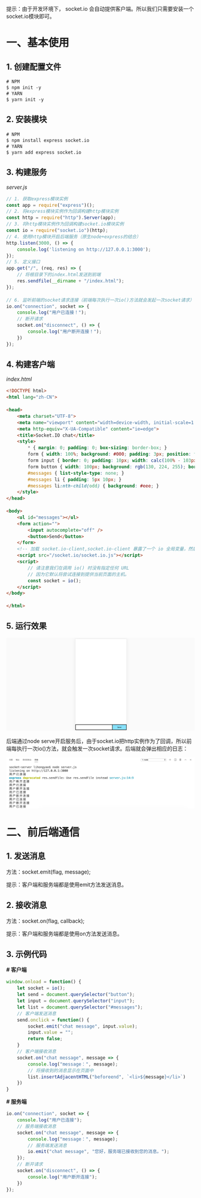提示：由于开发环境下， socket.io 会自动提供客户端。所以我们只需要安装一个socket.io模块即可。

# 一、基本使用

## 1. 创建配置文件

```shell
# NPM
$ npm init -y
# YARN
$ yarn init -y
```

## 2. 安装模块

```shell
# NPM
$ npm install express socket.io
# YARN
$ yarn add express socket.io
```

## 3. 构建服务

*server.js*

```js
// 1. 获取express模块实例
const app = require("express")();
// 2. 将express模块实例作为回调构建http模块实例
const http = require("http").Server(app);
// 3. 将http模块实例作为回调构建socket.io模块实例
const io = require("socket.io")(http);
// 4. 使用http模块开启后端服务（原生node+express的结合）
http.listen(3000, () => {
    console.log('listening on http://127.0.0.1:3000');
});
// 5. 定义接口
app.get("/", (req, res) => {
    // 将根目录下的index.html发送到前端
    res.sendfile(__dirname + "/index.html");
});

// 6. 监听前端的socket请求连接（前端每次执行一次io()方法就会发起一次socket请求）
io.on("connection", socket => {
    console.log("用户已连接！");
    // 断开请求
    socket.on("disconnect", () => {
        console.log("用户断开连接！");
    })
});
```

## 4. 构建客户端

*index.html*

```html
<!DOCTYPE html>
<html lang="zh-CN">

<head>
    <meta charset="UTF-8">
    <meta name="viewport" content="width=device-width, initial-scale=1.0">
    <meta http-equiv="X-UA-Compatible" content="ie=edge">
    <title>Socket.IO chat</title>
    <style>
        * { margin: 0; padding: 0; box-sizing: border-box; }
        form { width: 100%; background: #000; padding: 3px; position: fixed; bottom: 0; display: flex; justify-content: space-between; }
        form input { border: 0; padding: 10px; width: calc(100% - 103px); }
        form button { width: 100px; background: rgb(130, 224, 255); border: none; padding: 10px 0; }
        #messages { list-style-type: none; }
        #messages li { padding: 5px 10px; }
        #messages li:nth-child(odd) { background: #eee; }
    </style>
</head>

<body>
    <ul id="messages"></ul>
    <form action="">
        <input autocomplete="off" />
        <button>Send</button>
    </form>
    <!-- 加载 socket.io-client,socket.io-client 暴露了一个 io 全局变量，然后连接服务器。 -->
    <script src="/socket.io/socket.io.js"></script>
    <script>
        // 请注意我们在调用 io() 时没有指定任何 URL
        // 因为它默认将尝试连接到提供当前页面的主机。
        const socket = io();
    </script>
</body>

</html>
```

## 5. 运行效果

![](./IMGS/client-index.png)

后端通过node serve开启服务后，由于socket.io把http实例作为了回调，所以前端每执行一次io()方法，就会触发一次socket请求。后端就会弹出相应的日志：

![](./IMGS/server-log.png)

# 二、前后端通信

## 1. 发送消息

方法：socket.emit(flag, message);

提示：客户端和服务端都是使用emit方法发送消息。

## 2. 接收消息

方法：socket.on(flag, callback);

提示：客户端和服务端都是使用on方法发送消息。

## 3. 示例代码

**# 客户端**

```js
window.onload = function() {
    let socket = io();
    let send = document.querySelector("button");
    let input = document.querySelector("input");
    let list = document.querySelector("#messages");
    // 客户端发送消息
    send.onclick = function() {
        socket.emit("chat message", input.value);
        input.value = "";
        return false;
    }
    // 客户端接收消息
    socket.on("chat message", message => {
        console.log("message：", message);
        // 将接收到的消息显示在页面中
        list.insertAdjacentHTML("beforeend", `<li>${message}</li>`)
    })
}
```

**# 服务端**

```js
io.on("connection", socket => {
    console.log("用户已连接");
    // 服务端接收消息
    socket.on("chat message", message => {
        console.log("message：", message);
        // 服务端发送消息
        io.emit("chat message", "您好，服务端已接收到您的消息。");
    });
    // 断开请求
    socket.on("disconnect", () => {
        console.log("用户断开连接");
    })
});
```







